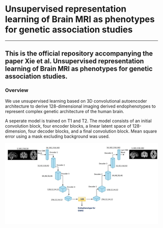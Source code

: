 # Unsupervised representation learning of Brain MRI as phenotypes for genetic association studies
---
This is the official repository accompanying the paper Xie et al. Unsupervised representation learning of Brain MRI as phenotypes for genetic association studies. 
---
### Overview
We use unsupervised learning based on 3D convolutional autoencoder architecture to derive 128-dimensional imaging derived endophenotypes to represent complex genetic architecture of the human brain. 

A seperate model is trained on T1 and T2. The model consists of an initial convolution block, four encoder blocks, a linear latent space of 128-dimension, four decoder blocks, and a final convolution block. Mean square error using a mask excluding background was used. 

![Model architecture](ae_t1.jpg)

